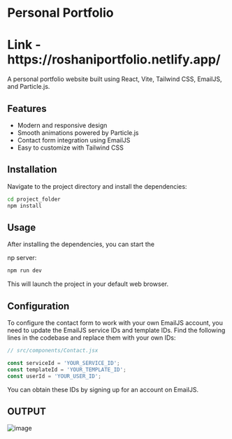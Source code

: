 # Personal Portfolio
<h1> Link - https://roshaniportfolio.netlify.app/</h1>
A personal portfolio website built using React, Vite, Tailwind CSS, EmailJS, and Particle.js.

## Features
- Modern and responsive design
- Smooth animations powered by Particle.js
- Contact form integration using EmailJS
- Easy to customize with Tailwind CSS

## Installation

Navigate to the project directory and install the dependencies:

```bash
cd project_folder
npm install
```

## Usage
After installing the dependencies, you can start the 



np server:

```bash
npm run dev
```

This will launch the project in your default web browser.

## Configuration
To configure the contact form to work with your own EmailJS account, you need to update the EmailJS service IDs and template IDs. Find the following lines in the codebase and replace them with your own IDs:

```javascript
// src/components/Contact.jsx

const serviceId = 'YOUR_SERVICE_ID';
const templateId = 'YOUR_TEMPLATE_ID';
const userId = 'YOUR_USER_ID';
```

You can obtain these IDs by signing up for an account on EmailJS.


## OUTPUT
![image](https://github.com/roshaniborkar/My-Portfolio/assets/58977139/712c5f7c-2b5e-4df9-8043-f6be9381c653)
